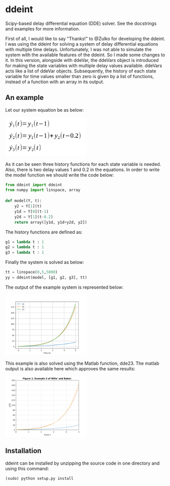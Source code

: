 ddeint
=======

Scipy-based delay differential equation (DDE) solver. See the docstrings and examples for more information. 

First of all, I would like to say "Thanks!" to @Zulko for developing the ddeint. I was using the ddeint for solving a system of delay differential equations with multiple time delays. Unfortunately, I was not able to simulate the system with the available features of the ddeint. So I made some changes to it. In this version, alongside with ddeVar, the ddeVars object is introduced for making the state variables with multiple delay values available. ddeVars acts like a list of ddeVar objects. Subsequently, the history of each state variable for time values smaller than zero is given by a list of functions, instead of a function with an array in its output.

An example
-----------
Let our system equation be as below:

<img src="/images/Ex1_Equation.png" width="256">

As it can be seen three history functions for each state variable is needed. Also, there is two delay values 1 and 0.2 in the equations. In order to write the model function we should write the code below:

```python
from ddeint import ddeint
from numpy import linspace, array

def model(Y, t):
    y2 = Y[1](t)
    y1d = Y[0](t-1)
    y2d = Y[1](t-0.2)
    return array([y1d, y1d+y2d, y2])
```

The history functions are defined as:

```python
g1 = lambda t : 1
g2 = lambda t : 1
g3 = lambda t : 1
```
Finally the system is solved as below:
```python
tt = linspace(0,5,5000)
yy = ddeint(model, [g1, g2, g3], tt)
```
The output of the example system is represented below:

<img src="/images/ddeint.png" width="256">

This example is also solved using the Matlab function, dde23. The matlab output is also available here which approves the same results:

<img src="/images/dde23.png" width="256">

Installation
--------------

ddeint can be installed by unzipping the source code in one directory and using this command:

    (sudo) python setup.py install
